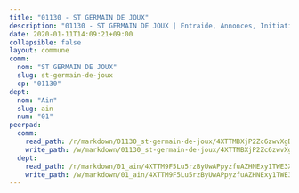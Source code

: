 ```yaml
---
title: "01130 - ST GERMAIN DE JOUX"
description: "01130 - ST GERMAIN DE JOUX | Entraide, Annonces, Initiatives"
date: 2020-01-11T14:09:21+09:00
collapsible: false
layout: commune
comm:
  nom: "ST GERMAIN DE JOUX"
  slug: st-germain-de-joux
  cp: "01130"
dept:
  nom: "Ain"
  slug: ain
  num: "01"
peerpad:
  comm:
    read_path: /r/markdown/01130_st-germain-de-joux/4XTTMBXjP2Zc6zwvXgDwZbkhhVZg3bUjDGQqthnfJgxPLoNM8
    write_path: /w/markdown/01130_st-germain-de-joux/4XTTMBXjP2Zc6zwvXgDwZbkhhVZg3bUjDGQqthnfJgxPLoNM8-K3TgTia5cpUiGUxTRhaX99K41mcsrnL3h5kHoTekhVRoxSUqxLc7xPTB4FGuJp9TVoxRqqy9ukoa4fmGgtDbUMU6SdsQbHkrQsBX6RTWdHW82H5sWyert1k2t6SQ4jeM7A4Y7GyQ
  dept:
    read_path: /r/markdown/01_ain/4XTTM9F5Lu5rzByUwAPpyzfuAZHNExy1TWE3X3wiTrPFfiAJr
    write_path: /w/markdown/01_ain/4XTTM9F5Lu5rzByUwAPpyzfuAZHNExy1TWE3X3wiTrPFfiAJr-K3TgUnxzeFoJA4CB58vXNvKXURJneTNZHUsypAQGicGiZu7AS2sPbjspGpj7s3MmMv58YhkLaSUMQMHaiKAfoMv6wF36Urxbqqh8MmnXpnKkbVhnAishABEkMRAiyAt8GGJ1Jer2
---
```


